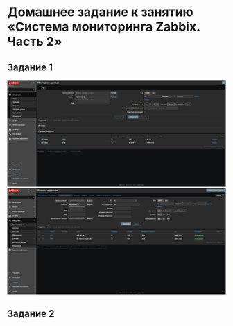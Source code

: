 # Домашнее задание к занятию «Система мониторинга Zabbix. Часть 2»
## Задание 1
![screenshot](https://github.com/OhotinDY/hw-03/blob/main/1.png)
![screenshot](https://github.com/OhotinDY/hw-03/blob/main/1-2.png)
## Задание 2
